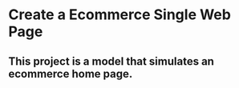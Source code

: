 # Create a Ecommerce Single Web Page
## This project is a model that simulates an ecommerce home page.